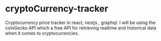 # cryptoCurrency-tracker
Cryptocurrency price tracker in react, nestjs , graphql. I will be using the coinGecko API which a free API for retrieving realtime and historical data when it comes to cryptocurrencies.
